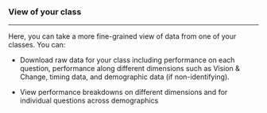 ### View of your class

***

Here, you can take a more fine-grained view of data from one of your classes. You can:

* Download raw data for your class including performance on each question, performance along different dimensions such as Vision & Change, timing data, and demographic data (if non-identifying).

* View performance breakdowns on different dimensions and for individual questions across demographics

